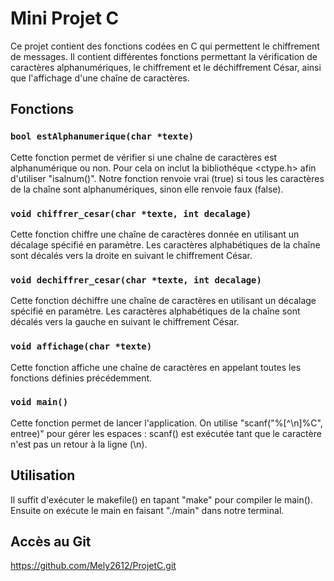 # Mini Projet C

Ce projet contient des fonctions codées en C qui permettent le chiffrement de messages.
Il contient différentes fonctions permettant la vérification de caractères alphanumériques, le chiffrement et le déchiffrement César, ainsi que l'affichage d'une chaîne de caractères.

## Fonctions

### `bool estAlphanumerique(char *texte)`

Cette fonction permet de vérifier si une chaîne de caractères est alphanumérique ou non. Pour cela on inclut la bibliothéque <ctype.h> afin d'utiliser "isalnum()".
Notre fonction renvoie vrai (true) si tous les caractères de la chaîne sont alphanumériques, sinon elle renvoie faux (false).

### `void chiffrer_cesar(char *texte, int decalage)`

Cette fonction chiffre une chaîne de caractères donnée en utilisant un décalage spécifié en paramètre.
Les caractères alphabétiques de la chaîne sont décalés vers la droite en suivant le chiffrement César. 

### `void dechiffrer_cesar(char *texte, int decalage)`

Cette fonction déchiffre une chaîne de caractères en utilisant un décalage spécifié en paramètre.
Les caractères alphabétiques de la chaîne sont décalés vers la gauche en suivant le chiffrement César.

### `void affichage(char *texte)`

Cette fonction affiche une chaîne de caractères en appelant toutes les fonctions définies précédemment.

### `void main()`

Cette fonction permet de lancer l'application. On utilise "scanf("%[^\n]%C", entree)" pour gérer les espaces : scanf() est exécutée tant que le caractère n'est pas un retour à la ligne (\n). 

## Utilisation

Il suffit d'exécuter le makefile() en tapant "make" pour compiler le main(). Ensuite on exécute le main en faisant "./main" dans notre terminal.

## Accès au Git

https://github.com/Mely2612/ProjetC.git
